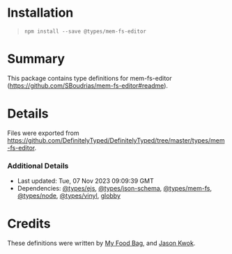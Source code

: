 # Installation
> `npm install --save @types/mem-fs-editor`

# Summary
This package contains type definitions for mem-fs-editor (https://github.com/SBoudrias/mem-fs-editor#readme).

# Details
Files were exported from https://github.com/DefinitelyTyped/DefinitelyTyped/tree/master/types/mem-fs-editor.

### Additional Details
 * Last updated: Tue, 07 Nov 2023 09:09:39 GMT
 * Dependencies: [@types/ejs](https://npmjs.com/package/@types/ejs), [@types/json-schema](https://npmjs.com/package/@types/json-schema), [@types/mem-fs](https://npmjs.com/package/@types/mem-fs), [@types/node](https://npmjs.com/package/@types/node), [@types/vinyl](https://npmjs.com/package/@types/vinyl), [globby](https://npmjs.com/package/globby)

# Credits
These definitions were written by [My Food Bag](https://github.com/MyFoodBag), and [Jason Kwok](https://github.com/JasonHK).
